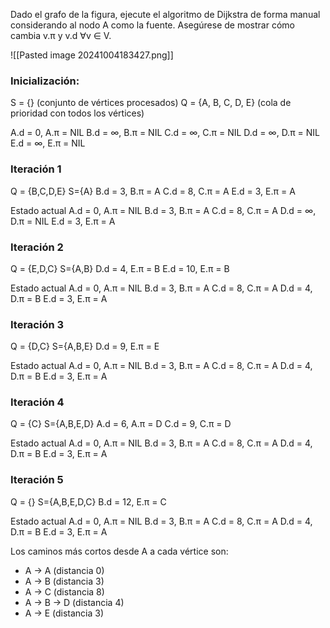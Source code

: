 Dado el grafo de la figura, ejecute el algoritmo de Dijkstra de forma manual considerando al nodo A como la fuente. Asegúrese de mostrar cómo cambia v.π y v.d ∀v ∈ V.

![[Pasted image 20241004183427.png]]

### Inicialización: 

S = {} (conjunto de vértices procesados) 
Q = {A, B, C, D, E} (cola de prioridad con todos los vértices)

A.d = 0, A.π = NIL 
B.d = ∞, B.π = NIL 
C.d = ∞, C.π = NIL 
D.d = ∞, D.π = NIL 
E.d = ∞, E.π = NIL
### Iteración 1

Q = {B,C,D,E}
S={A}
B.d = 3, B.π = A
C.d = 8, C.π = A
E.d = 3, E.π = A

Estado actual
A.d = 0, A.π = NIL 
B.d = 3, B.π = A
C.d = 8, C.π = A 
D.d = ∞, D.π = NIL 
E.d = 3, E.π = A

### Iteración 2

Q = {E,D,C}
S={A,B}
D.d = 4, E.π = B
E.d = 10, E.π = B

Estado actual
A.d = 0, A.π = NIL 
B.d = 3, B.π = A
C.d = 8, C.π = A 
D.d = 4, D.π = B
E.d = 3, E.π = A

### Iteración 3

Q = {D,C}
S={A,B,E}
D.d = 9, E.π = E

Estado actual
A.d = 0, A.π = NIL 
B.d = 3, B.π = A
C.d = 8, C.π = A 
D.d = 4, D.π = B
E.d = 3, E.π = A

### Iteración 4

Q = {C}
S={A,B,E,D}
A.d = 6, A.π = D
C.d = 9, C.π = D

Estado actual
A.d = 0, A.π = NIL 
B.d = 3, B.π = A
C.d = 8, C.π = A 
D.d = 4, D.π = B
E.d = 3, E.π = A

### Iteración 5

Q = {}
S={A,B,E,D,C}
B.d = 12, E.π = C

Estado actual
A.d = 0, A.π = NIL 
B.d = 3, B.π = A
C.d = 8, C.π = A 
D.d = 4, D.π = B
E.d = 3, E.π = A

Los caminos más cortos desde A a cada vértice son:
- A → A (distancia 0)
- A → B (distancia 3)
- A → C (distancia 8)
- A → B → D (distancia 4)
- A → E (distancia 3)